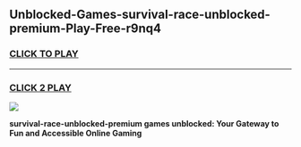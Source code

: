 
## Unblocked-Games-survival-race-unblocked-premium-Play-Free-r9nq4
<h3>
<a href="https://premium76.site?title=survival-race-unblocked-premium&ref=23A">CLICK TO PLAY</a></h3>
<hr>

<h3>
<a href="https://premium76.site?title=survival-race-unblocked-premium&ref=23A">CLICK 2 PLAY</a>
  
</h3>

<a href="https://premium76.site?title=survival-race-unblocked-premium&ref=23A"><img src="https://clearcache.store/games.png"></a>


**survival-race-unblocked-premium games unblocked: Your Gateway to Fun and Accessible Online Gaming**
